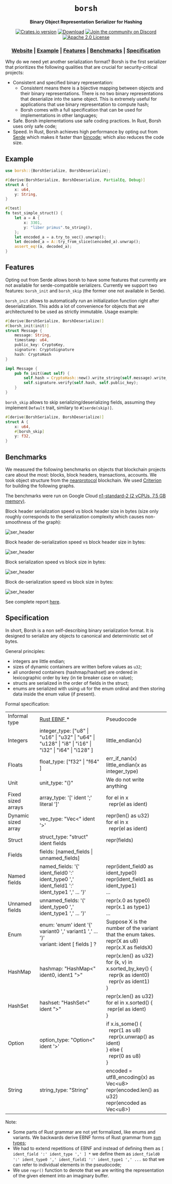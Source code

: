 <div align="center">

  <h1><code>borsh</code></h1>

  <p>
    <strong>Binary Object Representation Serializer for Hashing</strong>
  </p>
  
  <p>
    <a href="https://crates.io/crates/borsh"><img src="https://img.shields.io/crates/v/borsh.svg?style=flat-square" alt="Crates.io version" /></a>
    <a href="https://crates.io/crates/borsh"><img src="https://img.shields.io/crates/d/borsh.svg?style=flat-square" alt="Download" /></a>
    <a href="https://discord.gg/gBtUFKR"><img src="https://img.shields.io/discord/490367152054992913.svg" alt="Join the community on Discord" /></a>
    <a href="https://opensource.org/licenses/Apache-2.0"> <img src="https://img.shields.io/badge/license-Apache2.0-blue.svg" alt="Apache 2.0 License" /></a>
  </p>
  
  <h3>
        <a href="http://borsh.io">Website</a>
        <span> | </span>
        <a href="https://github.com/nearprotocol/borsh#example">Example</a>
        <span> | </span>
        <a href="https://github.com/nearprotocol/borsh#features">Features</a>
        <span> | </span>
        <a href="https://github.com/nearprotocol/borsh#benchmarks">Benchmarks</a>
        <span> | </span>
        <a href="https://github.com/nearprotocol/borsh#specification">Specification</a>
      </h3>
</div>

Why do we need yet another serialization format? Borsh is the first serializer that prioritizes the following qualities that are crucial for security-critical projects:
* Consistent and specified binary representation:
   * Consistent means there is a bijective mapping between objects and their binary representations. There is no two binary representations that deserialize
   into the same object. This is extremely useful for applications that use binary representation to compute hash;
   * Borsh comes with a full specification that can be used for implementations in other languages;
* Safe. Borsh implementations use safe coding practices. In Rust, Borsh uses only safe code;
* Speed. In Rust, Borsh achieves high performance by opting out from [Serde](https://serde.rs) which makes it faster
  than [bincode](https://github.com/servo/bincode); which also reduces the code size.
  
## Example

```rust
use borsh::{BorshSerialize, BorshDeserialize};

#[derive(BorshSerialize, BorshDeserialize, PartialEq, Debug)]
struct A {
    x: u64,
    y: String,
}

#[test]
fn test_simple_struct() {
    let a = A {
        x: 3301,
        y: "liber primus".to_string(),
    };
    let encoded_a = a.try_to_vec().unwrap();
    let decoded_a = A::try_from_slice(&encoded_a).unwrap();
    assert_eq!(a, decoded_a);
}
```

## Features

Opting out from Serde allows borsh to have some features that currently are not available for serde-compatible serializers.
Currently we support two features: `borsh_init` and `borsh_skip` (the former one not available in Serde).

`borsh_init` allows to automatically run an initialization function right after deserialization. This adds a lot of convenience for objects that are architectured to be used as strictly immutable. Usage example:
```rust
#[derive(BorshSerialize, BorshDeserialize)]
#[borsh_init(init)]
struct Message {
    message: String,
    timestamp: u64,
    public_key: CryptoKey,
    signature: CryptoSignature
    hash: CryptoHash
}

impl Message {
    pub fn init(&mut self) {
        self.hash = CryptoHash::new().write_string(self.message).write_u64(self.timestamp);
        self.signature.verify(self.hash, self.public_key);
    }
}
```

`borsh_skip` allows to skip serializing/deserializing fields, assuming they implement `Default` trait, similary to `#[serde(skip)]`.
```rust
#[derive(BorshSerialize, BorshDeserialize)]
struct A {
    x: u64,
    #[borsh_skip]
    y: f32,
}
```

## Benchmarks

We measured the following benchmarks on objects that blockchain projects care about the most: blocks, block headers,
transactions, accounts. We took object structure from the [nearprotocol](https://nearprotocol.com) blockchain.
We used [Criterion](https://bheisler.github.io/criterion.rs/book/index.html) for building the following graphs.


The benchmarks were run on Google Cloud [n1-standard-2 (2 vCPUs, 7.5 GB memory)](https://cloud.google.com/compute/docs/machine-types).

Block header serialization speed vs block header size in bytes (size only roughly corresponds to the serialization complexity which causes non-smoothness of the graph):

![ser_header](/borsh-rs/benchmarks/criterion/ser_header/report/lines.svg)

Block header de-serialization speed vs block header size in bytes:

![ser_header](/borsh-rs/benchmarks/criterion/de_header/report/lines.svg)

Block serialization speed vs block size in bytes:

![ser_header](/borsh-rs/benchmarks/criterion/ser_block/report/lines.svg)

Block de-serialization speed vs block size in bytes:

![ser_header](/borsh-rs/benchmarks/criterion/de_block/report/lines.svg)

See complete report [here](/borsh-rs/benchmarks/criterion/report/index.html).

## Specification
In short, Borsh is a non self-describing binary serialization format. It is designed to serialize any objects to canonical and deterministic set of bytes.</p>

General principles:
* integers are little endian;
* sizes of dynamic containers are written before values as `u32`;
* all unordered containers (hashmap/hashset) are ordered in lexicographic order by key (in tie breaker case on value);
* structs are serialized in the order of fields in the struct;
* enums are serialized with using `u8` for the enum ordinal and then storing data inside the enum value (if present).
    
Formal specification:
<div>
    <table>
        <tr><td>Informal type</td><td><a href="https://doc.rust-lang.org/grammar.html">Rust EBNF </a> * </td><td>Pseudocode</td></tr>
        <tr>
            <td>Integers</td>
            <td>integer_type: ["u8" | "u16" | "u32" | "u64" | "u128" | "i8" | "i16" | "i32" | "i64" | "i128" ]</td>
            <td>little_endian(x)</td>
        </tr>
        <tr>
            <td>Floats</td>
            <td>float_type: ["f32" | "f64" ]</td>
            <td>err_if_nan(x)<br/>little_endian(x as integer_type)</td>
        </tr>
        <tr>
            <td>Unit</td>
            <td>unit_type: "()"</td><td>We do not write anything</td>
        </tr>
        <tr>
            <td>Fixed sized arrays</td>
            <td>array_type: '[' ident ';' literal ']'</td>
            <td>for el in x <br/>&nbsp; repr(el as ident)</td>
        </tr>
        <tr>
            <td>Dynamic sized array</td>
            <td>vec_type: "Vec&lt;" ident '&gt;'</td>
            <td>repr(len() as u32)<br/>
                for el in x <br/>
                &nbsp; repr(el as ident)
            </td>
        </tr>
        <tr>
            <td>Struct</td>
            <td>struct_type: "struct" ident fields </td><td>repr(fields)</td>
        </tr>
        <tr>
            <td>Fields</td>
            <td>fields: [named_fields | unnamed_fields] </td>
            <td></td>
        </tr>
        <tr>
            <td>Named fields</td>
            <td>named_fields: '{' ident_field0 ':' ident_type0 ',' ident_field1 ':' ident_type1 ',' ... '}'</td>
            <td>repr(ident_field0 as ident_type0)<br/>
                repr(ident_field1 as ident_type1)<br/>
                ...
            </td>
        </tr>
        <tr>
            <td>Unnamed fields</td>
            <td>unnamed_fields: '(' ident_type0 ',' ident_type1 ',' ... ')'</td><td>repr(x.0 as type0)<br/>repr(x.1 as type1)<br/>...</td>
        </tr>
        <tr>
            <td>Enum</td>
            <td>enum: 'enum' ident '{' variant0 ',' variant1 ',' ... '}'<br/>
                variant: ident [ fields ] ?
            </td>
            <td>Suppose X is the number of the variant that the enum takes.<br/>
                repr(X as u8)<br/>
                repr(x.X as fieldsX)
            </td>
        </tr>
        <tr><td>HashMap</td><td>hashmap: "HashMap&lt;" ident0, ident1 "&gt;"</td><td>
            repr(x.len() as u32)<br/>
            for (k, v) in x.sorted_by_key() {<br/>
            &nbsp; repr(k as ident0) <br/>
            &nbsp; repr(v as ident1) <br/>
            } </td></tr>
        <tr><td>HashSet</td><td>hashset: "HashSet&lt;" ident "&gt;"</td><td>
            repr(x.len() as u32)<br/>
            for el in x.sorted() {<br/>
            &nbsp;repr(el as ident) <br/>
            } </td></tr>
        <tr>
            <td>Option</td>
            <td>option_type: "Option&lt;" ident '&gt;'</td>
            <td> if x.is_some() { <br/>
                &nbsp; repr(1 as u8) <br/>
                &nbsp; repr(x.unwrap() as ident) <br/>
                } else { <br/>
                &nbsp; repr(0 as u8) <br/>
                }
            </td>
        </tr>
        <tr>
            <td>String</td>
            <td>string_type: "String"</td>
            <td> encoded = utf8_encoding(x) as Vec&lt;u8&gt; <br/>
                repr(encoded.len() as u32) <br/>
                repr(encoded as Vec&lt;u8&gt;) </td>
        </tr>
    </table>
</div>

Note: 
* Some parts of Rust grammar are not yet formalized, like enums and variants. We backwards derive EBNF forms of Rust grammar from [syn types](https://github.com/dtolnay/syn);
* We had to extend repetitions of EBNF and instead of defining them as `[ ident_field ':' ident_type ',' ] *` we define them as `ident_field0 ':' ident_type0 ',' ident_field1 ':' ident_type1 ',' ...` so that we can refer to individual elements in the pseudocode;
* We use `repr()` function to denote that we are writing the representation of the given element into an imaginary buffer.
